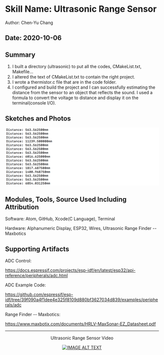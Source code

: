 #  Skill Name: Ultrasonic Range Sensor

Author: Chen-Yu Chang

Date: 2020-10-06
-----

## Summary
1. I built a directory (ultrasonic) to put all the codes, CMakeList.txt, Makefile...
2. I altered the text of CMakeList.txt to contain the right project.
3. I wrote a thermistor.c file that are in the code folder.
4. I configured and build the project and I can successfully estimating the distance from the sensor to an object that reflects the sound. I used a formula to convert the voltage to distance and display it on the terminal(console I/O).


## Sketches and Photos
![](images/4.png)

## Modules, Tools, Source Used Including Attribution
Software: Atom, GitHub, Xcode(C Language), Terminal

Hardware: Alphanumeric Display, ESP32, Wires, Ultrasonic Range Finder -- Maxbotics

## Supporting Artifacts

ADC Control:

https://docs.espressif.com/projects/esp-idf/en/latest/esp32/api-reference/peripherals/adc.html

ADC Example Code:

https://github.com/espressif/esp-idf/tree/39f090a4f1dee4e325f8109d880bf3627034d839/examples/peripherals/adc

Range Finder -- Maxbotics:

https://www.maxbotix.com/documents/HRLV-MaxSonar-EZ_Datasheet.pdf

-----

<div align="center">
<p>Ultrasonic Range Sensor Video</p>
<a href="https://www.youtube.com/embed/cZRXUaZxE6w"><img src="https://img.youtube.com/vi/cZRXUaZxE6w/0.jpg" alt="IMAGE ALT TEXT"></a>
